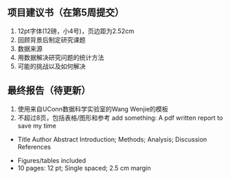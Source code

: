 ## 项目建议书（在第5周提交）
1. 12pt字体(12磅，小4号)，页边距为2.52cm
2. 回顾背景后制定研究课题
3. 数据来源
4. 用数据解决研究问题的统计方法
5. 可能的挑战以及如何解决

## 最终报告（待更新）
1. 使用来自UConn数据科学实验室的Wang Wenjie的模板
2. 不超过8页，包括表格/图形和参考
add something:
A pdf written report to save my time
 - Title  Author Abstract Introduction; Methods; Analysis; Discussion References
  + Figures/tables included
  + 10 pages: 12 pt; Single spaced; 2.5 cm margin